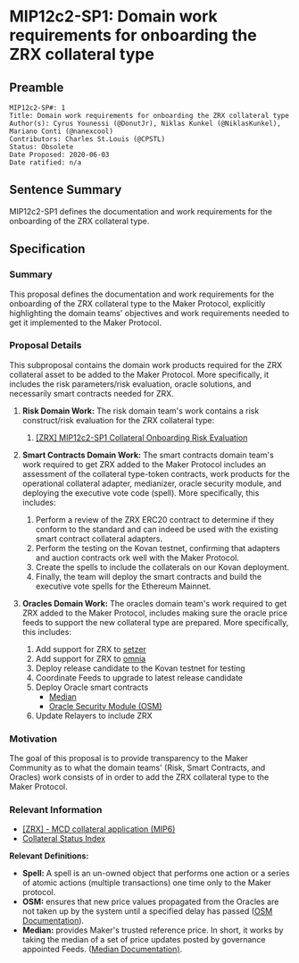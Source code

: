 # MIP12c2-SP1: Domain work requirements for onboarding the ZRX collateral type

## Preamble

```
MIP12c2-SP#: 1
Title: Domain work requirements for onboarding the ZRX collateral type
Author(s): Cyrus Younessi (@DonutJr), Niklas Kunkel (@NiklasKunkel), Mariano Conti (@nanexcool)
Contributors: Charles St.Louis (@CPSTL)
Status: Obsolete
Date Proposed: 2020-06-03
Date ratified: n/a
```

## Sentence Summary
MIP12c2-SP1 defines the documentation and work requirements for the onboarding of the ZRX collateral type.

## Specification

### Summary

This proposal defines the documentation and work requirements for the onboarding of the ZRX collateral type to the Maker Protocol, explicitly highlighting the domain teams' objectives and work requirements needed to get it implemented to the Maker Protocol.

### Proposal Details

This subproposal contains the domain work products required for the ZRX collateral asset to be added to the Maker Protocol. More specifically, it includes the risk parameters/risk evaluation, oracle solutions, and necessarily smart contracts needed for ZRX. 

1. **Risk Domain Work:** The risk domain team's work contains a risk construct/risk evaluation for the ZRX collateral type:
    1. [[ZRX] MIP12c2-SP1 Collateral Onboarding Risk Evaluation](https://forum.makerdao.com/t/zrx-mip12c2-sp1-collateral-onboarding-risk-evaluation/2730)

2. **Smart Contracts Domain Work:** The smart contracts domain team's work required to get ZRX added to the Maker Protocol includes an assessment of the collateral type-token contracts[,](https://etherscan.io/token/0xdd974d5c2e2928dea5f71b9825b8b646686bd200) work products for the operational collateral adapter, medianizer, oracle security module, and deploying the executive vote code (spell). More specifically, this includes:

    1. Perform a review of the ZRX ERC20 contract to determine if they conform to the standard and can indeed be used with the existing smart contract collateral adapters.
    2. Perform the testing on the Kovan testnet, confirming that adapters and auction contracts ork well with the Maker Protocol.
    3. Create the spells to include the collaterals on our Kovan deployment. 
    4. Finally, the team will deploy the smart contracts and build the executive vote spells for the Ethereum Mainnet.

3. **Oracles Domain Work:** The oracles domain team's work required to get ZRX added to the Maker Protocol, includes making sure the oracle price feeds to support the new collateral type are prepared. More specifically, this includes:

    1. Add support for ZRX to [setzer](https://github.com/makerdao/setzer)
    2. Add support for ZRX to [omnia](https://github.com/makerdao/oracles-v2)
    3. Deploy release candidate to the Kovan testnet for testing
    4. Coordinate Feeds to upgrade to latest release candidate
    5. Deploy Oracle smart contracts
        - [Median](https://github.com/makerdao/median)
        - [Oracle Security Module (OSM)](https://github.com/makerdao/osm)
    6. Update Relayers to include ZRX

### Motivation

The goal of this proposal is to provide transparency to the Maker Community as to what the domain teams' (Risk, Smart Contracts, and Oracles) work consists of in order to add the ZRX collateral type to the Maker Protocol.

### Relevant Information

- [[ZRX] - MCD collateral application (MIP6)](https://forum.makerdao.com/t/zrx-mcd-collateral-application/2312)
- [Collateral Status Index](https://forum.makerdao.com/t/collateral-status-index/2231)

**Relevant Definitions:**

- **Spell:** A spell is an un-owned object that performs one action or a series of atomic actions (multiple transactions) one time only to the Maker protocol.
- **OSM:** ensures that new price values propagated from the Oracles are not taken up by the system until a specified delay has passed ([OSM Documentation](https://docs.makerdao.com/smart-contract-modules/oracle-module/oracle-security-module-osm-detailed-documentation)).
- **Median:** provides Maker's trusted reference price. In short, it works by taking the median of a set of price updates posted by governance appointed Feeds. ([Median Documentation)](https://docs.makerdao.com/smart-contract-modules/oracle-module/median-detailed-documentation).
